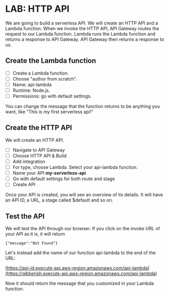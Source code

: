 # LAB: HTTP API

We are going to build a serverless API. We will create an HTTP API and a Lambda function. When we invoke the HTTP API, API Gateway routes the request to our Lambda function. Lambda runs the Lambda function and returns a response to API Gateway. API Gateway then returns a response to us.

## Create the Lambda function

* [ ] Create a Lambda function.&#x20;
* [ ] Choose "author from scratch".
* [ ] Name: api-lambda
* [ ] Runtime: Node.js.&#x20;
* [ ] Permissions: go with default settings.&#x20;

You can change the message that the function returns to be anything you want, like "This is my first serverless api!"

## Create the HTTP API&#x20;

We will create an HTTP API.&#x20;

* [ ] Navigate to API Gateway
* [ ] Choose HTTP API & Build
* [ ] Add integration&#x20;
* [ ] For type, choose Lambda. Select your api-lambda function.&#x20;
* [ ] Name your API **my-serverless-api**
* [ ] Go with default settings for both route and stage
* [ ] Create API

Once your API is created, you will see an overview of its details. It will have an API ID, a URL, a stage called $default and so on.&#x20;

## Test the API&#x20;

We will test the API through our browser. If you click on the invoke URL of your API as it is, it will return &#x20;

```
{"message":"Not Found"}
```

Let's instead add the name of our function api-lambda to the end of the URL:

[https://api-id.execute-api.aws-region.amazonaws.com/api-lambda](https://gibberish.execute-api.aws-region.amazonaws.com/api-lambda)

Now it should return the message that you customized in your Lambda function.&#x20;
